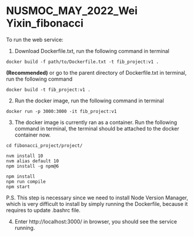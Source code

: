 # NUSMOC_MAY_2022_Wei Yixin_fibonacci

To run the web service:

1. Download Dockerfile.txt, run the following command in terminal
```
docker build -f path/to/Dockerfile.txt -t fib_project:v1 .
```
**(Recommended)** or go to the parent directory of Dockerfile.txt in terminal, run the following command
```
docker build -t fib_project:v1 .
```

2. Run the docker image, run the following command in terminal
```
docker run -p 3000:3000 -it fib_project:v1
```

3. The docker image is currently ran as a container. Run the following command in terminal, the terminal should be attached to the docker container now.
```
cd fibonacci_project/project/

nvm install 10
nvm alias default 10
npm install -g npm@6

npm install
npm run compile
npm start
```
P.S. This step is necessary since we need to install Node Version Manager, which is very difficult to install by simply running the Dockerfile, because it requires to update .bashrc file. 

4. Enter http://localhost:3000/ in browser, you should see the service running.

